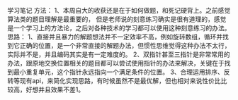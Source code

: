 学习笔记
方法：
   1、本周自大的收获还是在于如何做题，和死记硬背上。之前感觉算法类的题目理解是最重要的，
但是老师说的刻意练习确实是很有道理的，感觉是一个学习上的方法论，之后对各种技术的学习都可以使用这种刻意练习的办法。
思路：
   1、直接并且暴力的解题想法并不一定效率不高，例如旋转数组，循环并找到它正确的位置，是一个非常直接的解题办法，但惯性思维觉得这种办法不太行，
实际并不是，并且编码其实是有一定难度的。
   2、双指针甚至三指针是非常常用的办法，跟原地交换位置相关的题目都可以尝试使用指针的办法来解决，关键在于找到最小重复单元，这个指针永远指向一个满足条件的位置。
   3、合理运用排序、反转等现有api，来简化实现思路，有时候虽然不是最优解，但也相对来说性价比比较高，好想并且效果不差1。